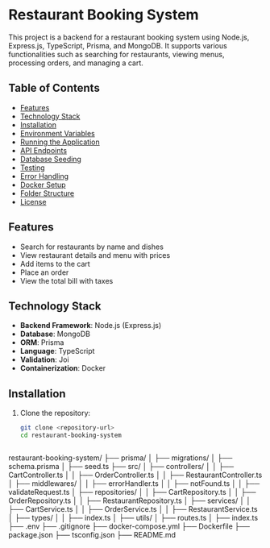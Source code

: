 # Restaurant Booking System

This project is a backend for a restaurant booking system using Node.js, Express.js, TypeScript, Prisma, and MongoDB. It supports various functionalities such as searching for restaurants, viewing menus, processing orders, and managing a cart.

## Table of Contents

- [Features](#features)
- [Technology Stack](#technology-stack)
- [Installation](#installation)
- [Environment Variables](#environment-variables)
- [Running the Application](#running-the-application)
- [API Endpoints](#api-endpoints)
- [Database Seeding](#database-seeding)
- [Testing](#testing)
- [Error Handling](#error-handling)
- [Docker Setup](#docker-setup)
- [Folder Structure](#folder-structure)
- [License](#license)

## Features

- Search for restaurants by name and dishes
- View restaurant details and menu with prices
- Add items to the cart
- Place an order
- View the total bill with taxes

## Technology Stack

- **Backend Framework**: Node.js (Express.js)
- **Database**: MongoDB
- **ORM**: Prisma
- **Language**: TypeScript
- **Validation**: Joi
- **Containerization**: Docker

## Installation

1. Clone the repository:

   ```bash
   git clone <repository-url>
   cd restaurant-booking-system



restaurant-booking-system/
├── prisma/
│   ├── migrations/
│   ├── schema.prisma
│   ├── seed.ts
├── src/
│   ├── controllers/
│   │   ├── CartController.ts
│   │   ├── OrderController.ts
│   │   ├── RestaurantController.ts
│   ├── middlewares/
│   │   ├── errorHandler.ts
│   │   ├── notFound.ts
│   │   ├── validateRequest.ts
│   ├── repositories/
│   │   ├── CartRepository.ts
│   │   ├── OrderRepository.ts
│   │   ├── RestaurantRepository.ts
│   ├── services/
│   │   ├── CartService.ts
│   │   ├── OrderService.ts
│   │   ├── RestaurantService.ts
│   ├── types/
│   │   ├── index.ts
│   ├── utils/
│   ├── routes.ts
│   ├── index.ts
├── .env
├── .gitignore
├── docker-compose.yml
├── Dockerfile
├── package.json
├── tsconfig.json
├── README.md
